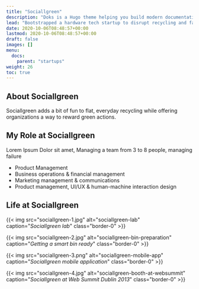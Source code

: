 ```yaml
---
title: "Sociallgreen"
description: "Doks is a Hugo theme helping you build modern documentation websites that are secure, fast, and SEO-ready — by default."
lead: "Bootstrapped a hardware tech startup to disrupt recycling and failed."
date: 2020-10-06T08:48:57+00:00
lastmod: 2020-10-06T08:48:57+00:00
draft: false
images: []
menu:
  docs:
    parent: "startups"
weight: 26
toc: true
---
```


## About Sociallgreen

Sociallgreen adds a bit of fun to flat, everyday recycling while offering organizations a way to reward green actions.

## My Role at Sociallgreen

Lorem Ipsum Dolor sit amet, Managing a team from 3 to 8 people, managing failure  

* Product Management
* Business operations & financial management
* Marketing management & communications
* Product management, UI/UX & human-machine interaction design


## Life at Sociallgreen

{{< img src="sociallgreen-1.jpg" alt="sociallgreen-lab" caption="<em>Sociallgreen lab</em>" class="border-0" >}}

{{< img src="sociallgreen-2.jpg" alt="sociallgreen-bin-preparation" caption="<em>Getting a smart bin ready</em>" class="border-0" >}}

{{< img src="sociallgreen-3.png" alt="sociallgreen-mobile-app" caption="<em>Sociallgreen mobile application</em>" class="border-0" >}}

{{< img src="sociallgreen-4.jpg" alt="sociallgreen-booth-at-websummit" caption="<em>Sociallgreen at Web Summit Dublin 2013</em>" class="border-0" >}}
